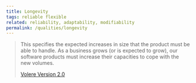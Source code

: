```yaml
---
title: Longevity
tags: reliable flexible
related: reliability, adaptability, modifiability 
permalink: /qualities/longevity
---
```


>This specifies the expected increases in size that the product must be able to handle. 
>As a business grows (or is expected to grow), our software products must increase their capacities to cope with the new volumes.
>
>[Volere Version 2.0](/references/#volere)
